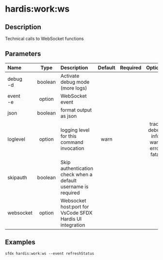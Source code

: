 <!-- This file has been generated with command 'sfdx hardis:doc:plugin:generate'. Please do not update it manually or it may be overwritten -->
# hardis:work:ws

## Description

Technical calls to WebSocket functions

## Parameters

| Name         |  Type   | Description                                                   | Default | Required |                        Options                        |
|:-------------|:-------:|:--------------------------------------------------------------|:-------:|:--------:|:-----------------------------------------------------:|
| debug<br/>-d | boolean | Activate debug mode (more logs)                               |         |          |                                                       |
| event<br/>-e | option  | WebSocket event                                               |         |          |                                                       |
| json         | boolean | format output as json                                         |         |          |                                                       |
| loglevel     | option  | logging level for this command invocation                     |  warn   |          | trace<br/>debug<br/>info<br/>warn<br/>error<br/>fatal |
| skipauth     | boolean | Skip authentication check when a default username is required |         |          |                                                       |
| websocket    | option  | Websocket host:port for VsCode SFDX Hardis UI integration     |         |          |                                                       |

## Examples

```shell
sfdx hardis:work:ws --event refreshStatus
```


